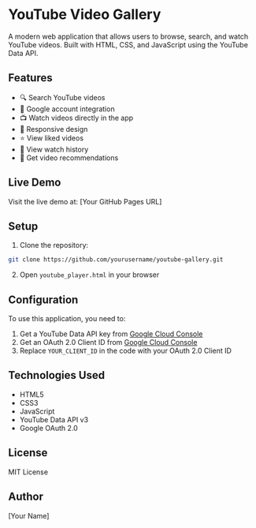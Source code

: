 # YouTube Video Gallery

A modern web application that allows users to browse, search, and watch YouTube videos. Built with HTML, CSS, and JavaScript using the YouTube Data API.

## Features

- 🔍 Search YouTube videos
- 👤 Google account integration
- 📺 Watch videos directly in the app
- 📱 Responsive design
- ⭐ View liked videos
- 📜 View watch history
- 🎯 Get video recommendations

## Live Demo

Visit the live demo at: [Your GitHub Pages URL]

## Setup

1. Clone the repository:
```bash
git clone https://github.com/yourusername/youtube-gallery.git
```

2. Open `youtube_player.html` in your browser

## Configuration

To use this application, you need to:

1. Get a YouTube Data API key from [Google Cloud Console](https://console.cloud.google.com)
2. Get an OAuth 2.0 Client ID from [Google Cloud Console](https://console.cloud.google.com)
3. Replace `YOUR_CLIENT_ID` in the code with your OAuth 2.0 Client ID

## Technologies Used

- HTML5
- CSS3
- JavaScript
- YouTube Data API v3
- Google OAuth 2.0

## License

MIT License

## Author

[Your Name] 